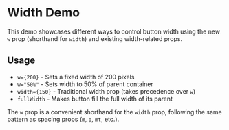 # Width Demo

This demo showcases different ways to control button width using the new `w` prop (shorthand for `width`) and existing width-related props.

## Usage

- `w={200}` - Sets a fixed width of 200 pixels
- `w="50%"` - Sets width to 50% of parent container
- `width={150}` - Traditional width prop (takes precedence over `w`)
- `fullWidth` - Makes button fill the full width of its parent

The `w` prop is a convenient shorthand for the `width` prop, following the same pattern as spacing props (`m`, `p`, `mt`, etc.).
